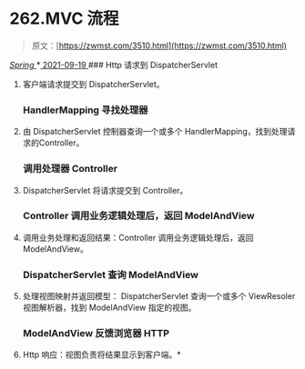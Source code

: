 <!--yml
category: 未分类
date: 0001-01-01 00:00:00
--->

# 262.MVC 流程

> 原文：[https://zwmst.com/3510.html](https://zwmst.com/3510.html)

   [ *Spring* ](https://zwmst.com/spring)*[ <time datetime="2021-09-19T20:48:56+08:00"> 2021-09-19 </time> ](https://zwmst.com/3510.html)  ### Http 请求到 DispatcherServlet

1.  客户端请求提交到 DispatcherServlet。

    ### HandlerMapping 寻找处理器

2.  由 DispatcherServlet 控制器查询一个或多个 HandlerMapping，找到处理请求的Controller。

    ### 调用处理器 Controller

3.  DispatcherServlet 将请求提交到 Controller。

    ### Controller 调用业务逻辑处理后，返回 ModelAndView

4.  调用业务处理和返回结果：Controller 调用业务逻辑处理后，返回 ModelAndView。

    ### DispatcherServlet 查询 ModelAndView

5.  处理视图映射并返回模型： DispatcherServlet 查询一个或多个 ViewResoler 视图解析器，找到 ModelAndView 指定的视图。

    ### ModelAndView 反馈浏览器 HTTP

6.  Http 响应：视图负责将结果显示到客户端。*
